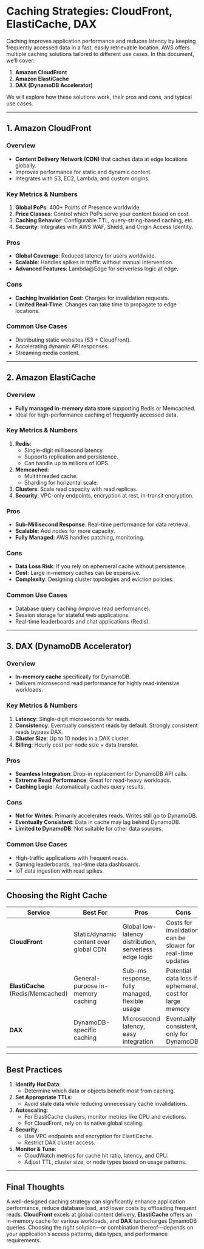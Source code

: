 # Caching Strategies: CloudFront, ElastiCache, DAX

Caching improves application performance and reduces latency by keeping frequently accessed data in a fast, easily retrievable location. AWS offers multiple caching solutions tailored to different use cases. In this document, we’ll cover:

1. **Amazon CloudFront**
2. **Amazon ElastiCache**
3. **DAX (DynamoDB Accelerator)**

We will explore how these solutions work, their pros and cons, and typical use cases.

---
## 1. Amazon CloudFront

### Overview
- **Content Delivery Network (CDN)** that caches data at edge locations globally.
- Improves performance for static and dynamic content.
- Integrates with S3, EC2, Lambda, and custom origins.

### Key Metrics & Numbers
1. **Global PoPs**: 400+ Points of Presence worldwide.
2. **Price Classes**: Control which PoPs serve your content based on cost.
3. **Caching Behavior**: Configurable TTL, query-string-based caching, etc.
4. **Security**: Integrates with AWS WAF, Shield, and Origin Access Identity.

### Pros
- **Global Coverage**: Reduced latency for users worldwide.
- **Scalable**: Handles spikes in traffic without manual intervention.
- **Advanced Features**: Lambda@Edge for serverless logic at edge.

### Cons
- **Caching Invalidation Cost**: Charges for invalidation requests.
- **Limited Real-Time**: Changes can take time to propagate to edge locations.

### Common Use Cases
- Distributing static websites (S3 + CloudFront).
- Accelerating dynamic API responses.
- Streaming media content.

---
## 2. Amazon ElastiCache

### Overview
- **Fully managed in-memory data store** supporting Redis or Memcached.
- Ideal for high-performance caching of frequently accessed data.

### Key Metrics & Numbers
1. **Redis**:
   - Single-digit millisecond latency.
   - Supports replication and persistence.
   - Can handle up to millions of IOPS.
2. **Memcached**:
   - Multithreaded cache.
   - Sharding for horizontal scale.
3. **Clusters**: Scale read capacity with read replicas.
4. **Security**: VPC-only endpoints, encryption at rest, in-transit encryption.

### Pros
- **Sub-Millisecond Response**: Real-time performance for data retrieval.
- **Scalable**: Add nodes for more capacity.
- **Fully Managed**: AWS handles patching, monitoring.

### Cons
- **Data Loss Risk**: If you rely on ephemeral cache without persistence.
- **Cost**: Large in-memory caches can be expensive.
- **Complexity**: Designing cluster topologies and eviction policies.

### Common Use Cases
- Database query caching (improve read performance).
- Session storage for stateful web applications.
- Real-time leaderboards and chat applications (Redis).

---
## 3. DAX (DynamoDB Accelerator)

### Overview
- **In-memory cache** specifically for DynamoDB.
- Delivers microsecond read performance for highly read-intensive workloads.

### Key Metrics & Numbers
1. **Latency**: Single-digit microseconds for reads.
2. **Consistency**: Eventually consistent reads by default. Strongly consistent reads bypass DAX.
3. **Cluster Size**: Up to 10 nodes in a DAX cluster.
4. **Billing**: Hourly cost per node size + data transfer.

### Pros
- **Seamless Integration**: Drop-in replacement for DynamoDB API calls.
- **Extreme Read Performance**: Great for read-heavy workloads.
- **Caching Logic**: Automatically caches query results.

### Cons
- **Not for Writes**: Primarily accelerates reads. Writes still go to DynamoDB.
- **Eventually Consistent**: Data in cache may lag behind DynamoDB.
- **Limited to DynamoDB**: Not suitable for other data sources.

### Common Use Cases
- High-traffic applications with frequent reads.
- Gaming leaderboards, real-time data dashboards.
- IoT data ingestion with read spikes.

---
## Choosing the Right Cache

| Service        | Best For                                  | Pros                                    | Cons                                                     |
|----------------|-------------------------------------------|-----------------------------------------|----------------------------------------------------------|
| **CloudFront** | Static/dynamic content over global CDN    | Global low-latency distribution, serverless edge logic | Costs for invalidation, can be slower for real-time updates |
| **ElastiCache** (Redis/Memcached) | General-purpose in-memory caching | Sub-ms response, fully managed, flexible usage | Potential data loss if ephemeral, cost for large memory  |
| **DAX**        | DynamoDB-specific caching                 | Microsecond latency, easy integration  | Eventually consistent, only for DynamoDB                 |

---
## Best Practices
1. **Identify Hot Data**:
   - Determine which data or objects benefit most from caching.
2. **Set Appropriate TTLs**:
   - Avoid stale data while reducing unnecessary cache invalidations.
3. **Autoscaling**:
   - For ElastiCache clusters, monitor metrics like CPU and evictions.
   - For CloudFront, rely on its native global scaling.
4. **Security**:
   - Use VPC endpoints and encryption for ElastiCache.
   - Restrict DAX cluster access.
5. **Monitor & Tune**:
   - CloudWatch metrics for cache hit ratio, latency, and CPU.
   - Adjust TTL, cluster size, or node types based on usage patterns.

---
## Final Thoughts
A well-designed caching strategy can significantly enhance application performance, reduce database load, and lower costs by offloading frequent reads. **CloudFront** excels at global content delivery, **ElastiCache** offers an in-memory cache for various workloads, and **DAX** turbocharges DynamoDB queries. Choosing the right solution—or combination thereof—depends on your application’s access patterns, data types, and performance requirements.

